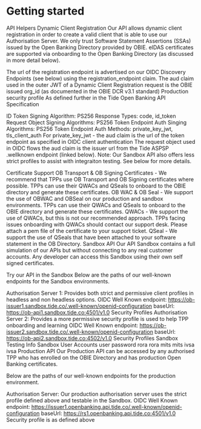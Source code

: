 # Getting started 

API Helpers
Dynamic Client Registration
Our API allows dynamic client registration in order to create a valid client that is able to use our Authorisation Server. We only trust Software Statement Assertions (SSAs) issued by the Open Banking Directory provided by OBIE. eIDAS certificates are supported via onboarding to the Open Banking Directory (as discussed in more detail below).

The url of the registration endpoint is advertised on our OIDC Discovery Endpoints (see below) using the registration_endpoint claim.
The aud claim used in the outer JWT of a Dynamic Client Registration request is the OBIE issued org_id (as documented in the OBIE DCR v3.1 standard)
Production security profile
As defined further in the Tide Open Banking API Specification

ID Token Signing Algorithm: PS256
Response Types: code, id_token
Request Object Signing Algorithms: PS256
Token Endpoint Auth Singing Algorithms: PS256
Token Endpoint Auth Methods: private_key_jwt, tls_client_auth
For private_key_jwt - the aud claim is the url of the token endpoint as specified in OIDC client authentication
The request object used in OIDC flows the aud claim is the issuer url from the Tide ASPSP .wellknown endpoint (linked below).
Note: Our Sandbox API also offers less strict profiles to assist with integraiton testing. See below for more details.

Certificate Support
OB Transport & OB Signing Certificates - We recommend that TPPs use OB Transport and OB Signing certificates where possible. TPPs can use their QWACs and QSeals to onboard to the OBIE directory and generate these certificates.
OB WAC & OB Seal - We support the use of OBWAC and OBSeal on our production and sandbox environments. TPPs can use their QWACs and QSeals to onboard to the OBIE directory and generate these certificates.
QWACs - We support the use of QWACs, but this is not our recommended approach. TPPs facing issues onboarding with QWACs should contact our support desk. Please attach a pem file of the certificate to your support ticket.
QSeal - We support the use of QSeals that have been attached to your software statement in the OB Directory.
Sandbox API
Our API Sandbox contains a full simulation of our APIs but without connecting to any real customer accounts. Any developer can access this Sandbox using their own self signed certificates.

Try our API in the Sandbox
Below are the paths of our well-known endpoints for the Sandbox environments.

Authorisation Server 1: Provides both strict and permissive client profiles in headless and non headless options.
OIDC Well Known endpoint: https://ob-issuer1.sandbox.tide.co/.well-known/openid-configuration
baseUrl: https://ob-api1.sandbox.tide.co:4501/v1.0
Security Profiles
Authorisation Server 2: Provides a more permissive security profile is used to help TPP onboarding and learning
OIDC Well Known endpoint: https://ob-issuer2.sandbox.tide.co/.well-known/openid-configuration
baseUrl: https://ob-api2.sandbox.tide.co:4502/v1.0
Security Profiles
Sandbox Testing Info
Sandbox User Accounts
user	password
rora	rora
mits	mits
ivsa	ivsa
Production API
Our Production API can be accessed by any authorised TPP who has enrolled on the OBIE Directory and has production Open Banking certificates.

Below are the paths of our well-known endpoints for the production environment.

Authorisation Server: Our production authorisation server uses the strict profile defined above and testable in the Sandbox.
OIDC Well Known endpoint: https://issuer1.openbanking.api.tide.co/.well-known/openid-configuration
baseUrl: https://rs1.openbanking.api.tide.co:4501/v1.0
Security profile is as defined above